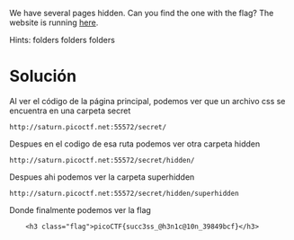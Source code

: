 We have several pages hidden. Can you find the one with the flag? The website is running [here](http://saturn.picoctf.net:55572/).

Hints:
folders folders folders

# Solución
Al ver el código de la página principal, podemos ver que un archivo css se encuentra en una carpeta secret
```
http://saturn.picoctf.net:55572/secret/
```
Despues en el codigo de esa ruta podemos ver otra carpeta hidden
```
http://saturn.picoctf.net:55572/secret/hidden/
```
Despues ahi podemos ver la carpeta superhidden
```
http://saturn.picoctf.net:55572/secret/hidden/superhidden
```
Donde finalmente podemos ver la flag
```
    <h3 class="flag">picoCTF{succ3ss_@h3n1c@10n_39849bcf}</h3>
```